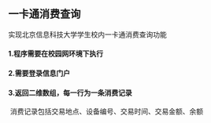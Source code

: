 ## 一卡通消费查询

实现北京信息科技大学学生校内一卡通消费查询功能

#### 1.程序需要在校园网环境下执行

#### 2.需要登录信息门户

#### 3.返回二维数组，每一行为一条消费记录

​	消费记录包括交易地点、设备编号、交易时间、交易金额、余额